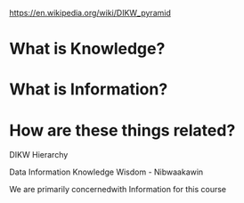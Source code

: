 https://en.wikipedia.org/wiki/DIKW_pyramid
# What is Knowledge?

# What is Information?

# How are these things related?

DIKW Hierarchy

Data
Information
Knowledge
Wisdom - Nibwaakawin

We are primarily concernedwith Information for this course

